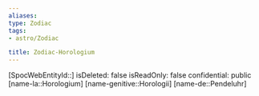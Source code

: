 ```yaml
---
aliases: 
type: Zodiac
tags:
- astro/Zodiac

title: Zodiac-Horologium
---
```

[SpocWebEntityId::]
isDeleted: false
isReadOnly: false
confidential: public
[name-la::Horologium]
[name-genitive::Horologii]
[name-de::Pendeluhr]


